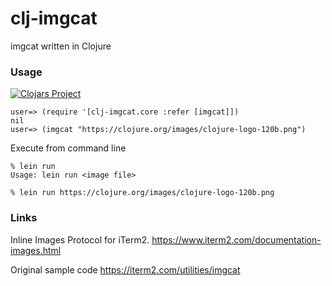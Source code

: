 # clj-imgcat

imgcat written in Clojure

### Usage

[![Clojars Project](https://img.shields.io/clojars/v/clj-imgcat.svg)](https://clojars.org/clj-imgcat)

```
user=> (require '[clj-imgcat.core :refer [imgcat]])
nil
user=> (imgcat "https://clojure.org/images/clojure-logo-120b.png")
```

Execute from command line

```
% lein run
Usage: lein run <image file>

% lein run https://clojure.org/images/clojure-logo-120b.png
```

### Links

Inline Images Protocol for iTerm2.
https://www.iterm2.com/documentation-images.html

Original sample code
https://iterm2.com/utilities/imgcat
